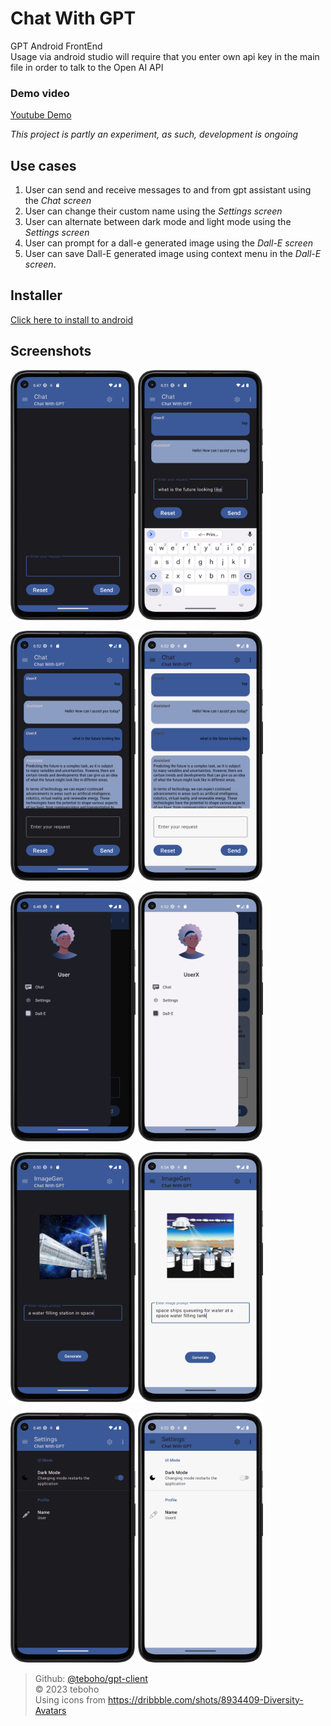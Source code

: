 # Chat With GPT
GPT Android FrontEnd  
Usage via android studio will require that you enter own api key in the main file in order to talk to the Open AI API

### Demo video
[Youtube Demo](https://youtu.be/FVcP1DqXoGE)

*This project is partly an experiment, as such, development is ongoing*

## Use cases  

1. User can send and receive messages to and from gpt assistant using the *Chat screen*
2. User can change their custom name using the *Settings screen*
3. User can alternate between dark mode and light mode using the *Settings screen*
4. User can prompt for a dall-e generated image using the *Dall-E screen*
5. User can save Dall-E generated image using context menu in the *Dall-E screen*.

## Installer
[Click here to install to android](https://github.com/teboho/gpt-client/releases)

## Screenshots

<img src="assets/img/ChatEmpty_Screenshot_20230620_181110.png" width="200" height="400" alt="Screenshot1" /> <img src="assets/img/ChatType_Screenshot_20230620_181518.png" width="200" height="400" alt="Screenshot2" />  

<img src="assets/img/Chat_Screenshot_20230620_181600.png" width="200" height="400" alt="Screenshot3" /> <img src="assets/img/Chat_Screenshot_20230620_181615.png" width="200" height="400" alt="Screenshot4" />  

<img src="assets/img/DrawerMenu_Screenshot_20230620_181201.png" width="200" height="400" alt="Screenshot3" /> <img src="assets/img/DrawerMenu_Screenshot_20230620_181625.png" width="200" height="400" alt="Screenshot4" />  

<img src="assets/img/ImageGen_Screenshot_20230620_181434.png" width="200" height="400" alt="Screenshot3" /> <img src="assets/img/ImageGen_Screenshot_20230620_181756.png" width="200" height="400" alt="Screenshot4" />  

<img src="assets/img/Settings_Screenshot_20230620_181212.png" width="200" height="400" alt="Screenshot3" /> <img src="assets/img/Settings_Screenshot_20230620_181633.png" width="200" height="400" alt="Screenshot4" />  



> Github: [@teboho/gpt-client](https://github.com/teboho/gpt-client)  
> &copy; 2023 teboho  
> Using icons from https://dribbble.com/shots/8934409-Diversity-Avatars  
